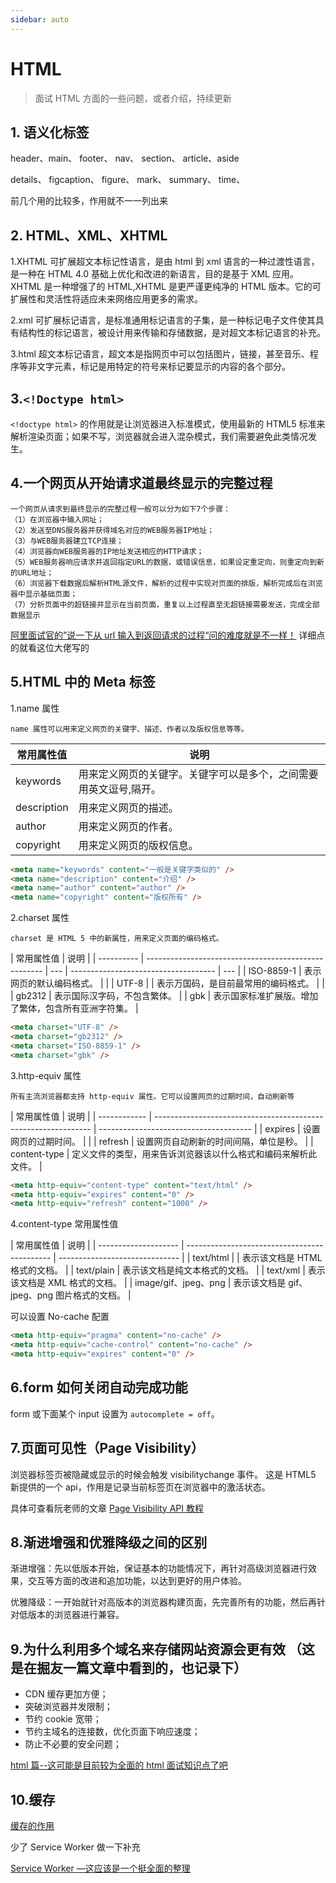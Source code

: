 ```yaml
---
sidebar: auto
---
```


# HTML

> 面试 HTML 方面的一些问题，或者介绍，持续更新

## 1. 语义化标签

header、main、 footer、 nav、 section、 article、aside

details、 figcaption、 figure、 mark、 summary、 time、

前几个用的比较多，作用就不一一列出来

## 2. HTML、XML、XHTML

1.XHTML 可扩展超文本标记性语言，是由 html 到 xml 语言的一种过渡性语言，是一种在 HTML 4.0 基础上优化和改进的新语言，目的是基于 XML 应用。XHTML 是一种增强了的 HTML,XHTML 是更严谨更纯净的 HTML 版本。它的可扩展性和灵活性将适应未来网络应用更多的需求。

2.xml 可扩展标记语言，是标准通用标记语言的子集，是一种标记电子文件使其具有结构性的标记语言，被设计用来传输和存储数据，是对超文本标记语言的补充。

3.html 超文本标记语言，超文本是指网页中可以包括图片，链接，甚至音乐、程序等非文字元素，标记是用特定的符号来标记要显示的内容的各个部分。

## 3.`<!Doctype html>`

`<!doctype html>` 的作用就是让浏览器进入标准模式，使用最新的 HTML5 标准来解析渲染页面；如果不写，浏览器就会进入混杂模式，我们需要避免此类情况发生。

## 4.一个网页从开始请求道最终显示的完整过程

```
一个网页从请求到最终显示的完整过程一般可以分为如下7个步骤：
（1）在浏览器中输入网址；
（2）发送至DNS服务器并获得域名对应的WEB服务器IP地址；
（3）与WEB服务器建立TCP连接；
（4）浏览器向WEB服务器的IP地址发送相应的HTTP请求；
（5）WEB服务器响应请求并返回指定URL的数据，或错误信息，如果设定重定向，则重定向到新的URL地址；
（6）浏览器下载数据后解析HTML源文件，解析的过程中实现对页面的排版，解析完成后在浏览器中显示基础页面；
（7）分析页面中的超链接并显示在当前页面，重复以上过程直至无超链接需要发送，完成全部数据显示
```

[阿里面试官的”说一下从 url 输入到返回请求的过程“问的难度就是不一样！](https://juejin.cn/post/6928677404332425223) 详细点的就看这位大佬写的

## 5.HTML 中的 Meta 标签

1.name 属性

`name 属性可以用来定义网页的关键字、描述、作者以及版权信息等等。`

| 常用属性值  | 说明                                                              |
| ----------- | ----------------------------------------------------------------- |
| keywords    | 用来定义网页的关键字。关键字可以是多个，之间需要用英文逗号,隔开。 |
| description | 用来定义网页的描述。                                              |
| author      | 用来定义网页的作者。                                              |
| copyright   | 用来定义网页的版权信息。                                          |

```html
<meta name="keywords" content="一般是关键字类似的" />
<meta name="description" content="介绍" />
<meta name="author" content="author" />
<meta name="copyright" content="版权所有" />
```

2.charset 属性

`charset 是 HTML 5 中的新属性，用来定义页面的编码格式。`

| 常用属性值 | 说明                                                 |
| ---------- | ---------------------------------------------------- | --- | ------------------------------------ | --- |
| ISO-8859-1 | 表示网页的默认编码格式。                             |
|            | UTF-8                                                |     | 表示万国码，是目前最常用的编码格式。 |     |
| gb2312     | 表示国际汉字码，不包含繁体。                         |
| gbk        | 表示国家标准扩展版。增加了繁体，包含所有亚洲字符集。 |

```html
<meta charset="UTF-8" />
<meta charset="gb2312" />
<meta charset="ISO-8859-1" />
<meta charset="gbk" />
```

3.http-equiv 属性

`所有主流浏览器都支持 http-equiv 属性。它可以设置网页的过期时间，自动刷新等`

| 常用属性值   | 说明                                                           |
| ------------ | -------------------------------------------------------------- | -------------------------------------- |
| expires      | 设置网页的过期时间。                                           |
|              | refresh                                                        | 设置网页自动刷新的时间间隔，单位是秒。 |
| content-type | 定义文件的类型，用来告诉浏览器该以什么格式和编码来解析此文件。 |

```html
<meta http-equiv="content-type" content="text/html" />
<meta http-equiv="expires" content="0" />
<meta http-equiv="refresh" content="1000" />
```

4.content-type 常用属性值

| 常用属性值           | 说明                                         |
| -------------------- | -------------------------------------------- | ------------------------------ |
| text/html            |                                              | 表示该文档是 HTML 格式的文档。 |
| text/plain           | 表示该文档是纯文本格式的文档。               |
| text/xml             | 表示该文档是 XML 格式的文档。                |
| image/gif、jpeg、png | 表示该文档是 gif、jpeg、png 图片格式的文档。 |

可以设置 No-cache 配置

```html
<meta http-equiv="pragma" content="no-cache" />
<meta http-equiv="cache-control" content="no-cache" />
<meta http-equiv="expires" content="0" />
```

## 6.form 如何关闭自动完成功能

form 或下面某个 input 设置为 `autocomplete = off`。

## 7.页面可见性（Page Visibility）

浏览器标签页被隐藏或显示的时候会触发 visibilitychange 事件。
这是 HTML5 新提供的一个 api，作用是记录当前标签页在浏览器中的激活状态。

具体可查看阮老师的文章
[Page Visibility API 教程](https://www.ruanyifeng.com/blog/2018/10/page_visibility_api.html)

## 8.渐进增强和优雅降级之间的区别

渐进增强：先以低版本开始，保证基本的功能情况下，再针对高级浏览器进行效果，交互等方面的改进和追加功能，以达到更好的用户体验。

优雅降级：一开始就针对高版本的浏览器构建页面，先完善所有的功能，然后再针对低版本的浏览器进行兼容。

## 9.为什么利用多个域名来存储网站资源会更有效 （这是在掘友一篇文章中看到的，也记录下）

- CDN 缓存更加方便；
- 突破浏览器并发限制；
- 节约 cookie 宽带；
- 节约主域名的连接数，优化页面下响应速度；
- 防止不必要的安全问题；

[html 篇--这可能是目前较为全面的 html 面试知识点了吧](https://juejin.cn/post/6844904180943945742#heading-62)

## 10.缓存

[缓存的作用](https://github.com/amandakelake/blog/issues/43)

少了 Service Worker 做一下补充

[Service Worker —这应该是一个挺全面的整理](https://juejin.cn/post/6844903613270081543)
